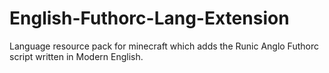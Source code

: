 # English-Futhorc-Lang-Extension
Language resource pack for minecraft which adds the Runic Anglo Futhorc script written in Modern English.
